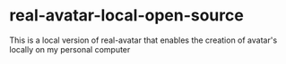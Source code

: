 # real-avatar-local-open-source

This is a local version of real-avatar that enables the creation of avatar's locally on my personal computer
